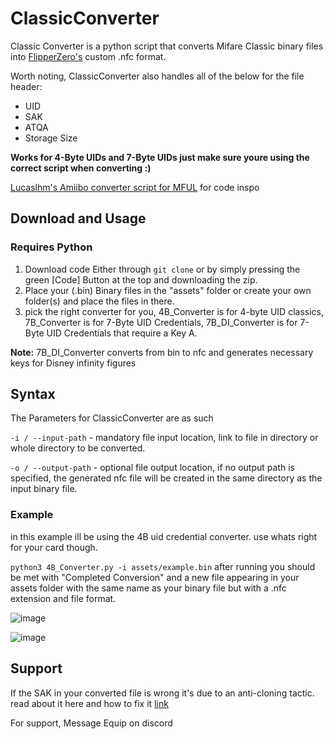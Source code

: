 # ClassicConverter
Classic Converter is a python script that converts Mifare Classic binary files into [FlipperZero's](https://flipperzero.one/) custom .nfc format. 

Worth noting, ClassicConverter also handles all of the below for the file header:
- UID
- SAK
- ATQA
- Storage Size 

**Works for 4-Byte UIDs and 7-Byte UIDs just make sure youre using the correct script when converting :)**

 [Lucaslhm's Amiibo converter script for MFUL](https://github.com/Lucaslhm/AmiiboFlipperConverter) for code inspo

## Download and Usage
### **Requires Python**

1. Download code Either through `git clone` or by simply pressing the green [Code] Button at the top and downloading the zip. 
2. Place your (.bin) Binary files in the "assets" folder or create your own folder(s) and place the files in there. 
3. pick the right converter for you, 4B_Converter is for 4-byte UID classics, 7B_Converter is for 7-Byte UID Credentials, 7B_DI_Converter is for 7-Byte UID Credentials that require a Key A.

**Note:** 7B_DI_Converter converts from bin to nfc and generates necessary keys for Disney infinity figures 
## Syntax 
The Parameters for ClassicConverter are as such 

`-i / --input-path` - mandatory file input location, link to file in directory or whole directory to be converted. 

`-o / --output-path` - optional file output location, if no output path is specified, the generated nfc file will be created in the same directory as the input binary file. 

### Example
in this example ill be using the 4B uid credential converter. use whats right for your card though. 

`python3 4B_Converter.py -i assets/example.bin`
after running you should be met with "Completed Conversion" and a new file appearing in your assets folder with the same name as your binary file but with a .nfc extension and file format. 

![image](https://user-images.githubusercontent.com/72751518/182514125-be1aedb1-59e9-4994-906a-df83f36c0f66.png)

![image](https://user-images.githubusercontent.com/72751518/182514195-c766ca6a-234f-43e9-a779-fce67894f5e6.png)




## Support
If the SAK in your converted file is wrong it's due to an anti-cloning tactic. read about it here and how to fix it [link](https://gist.github.com/equipter/3022aea4e371e585ff6e46de637e7769)

For support, Message Equip on discord

